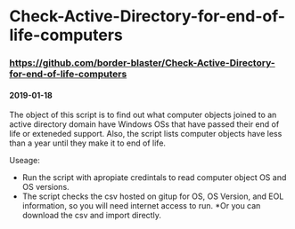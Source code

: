 # Check-Active-Directory-for-end-of-life-computers
### https://github.com/border-blaster/Check-Active-Directory-for-end-of-life-computers
#### 2019-01-18

The object of this script is to find out what computer objects joined to an active directory domain
have Windows OSs that have passed their end of life or exteneded support. Also, the script lists
computer objects have less than a year until they make it to end of life. 

Useage:
- Run the script with apropiate credintals to read computer object OS and OS versions.
- The script checks the csv hosted on gitup for OS, OS Version, and EOL information, so you 
  will need internet access to run. *Or you can download the csv and import directly.
